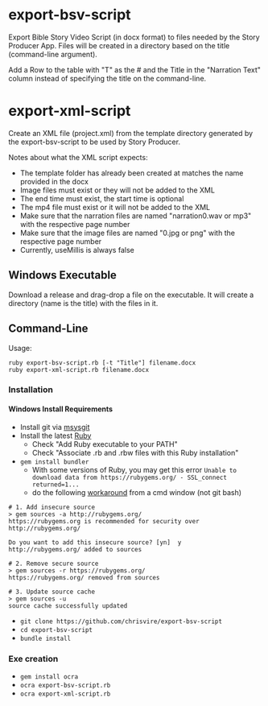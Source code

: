 # export-bsv-script

Export Bible Story Video Script (in docx format) to files needed by the Story Producer App.
Files will be created in a directory based on the title (command-line argument).

Add a Row to the table with "T" as the # and the Title in the "Narration Text" column instead of specifying the title on the command-line.

# export-xml-script

Create an XML file (project.xml) from the template directory generated by the export-bsv-script to be used by Story Producer.

Notes about what the XML script expects:
* The template folder has already been created at matches the name provided in the docx
* Image files must exist or they will not be added to the XML
* The end time must exist, the start time is optional
* The mp4 file must exist or it will not be added to the XML
* Make sure that the narration files are named "narration0.wav or mp3" with the respective page number
* Make sure that the image files are named "0.jpg or png" with the respective page number
* Currently, useMillis is always false

## Windows Executable
Download a release and drag-drop a file on the executable.  It will create a directory (name is the title) with the files in it.

## Command-Line
Usage:
```
ruby export-bsv-script.rb [-t "Title"] filename.docx
ruby export-xml-script.rb filename.docx
```

### Installation

#### Windows Install Requirements
* Install git via [msysgit](http://msysgit.github.io/)
* Install the latest [Ruby](http://rubyinstaller.org/downloads/)
  * Check "Add Ruby executable to your PATH"
  * Check "Associate .rb and .rbw files with this Ruby installation"
* `gem install bundler`
  * With some versions of Ruby, you may get this error `Unable to download data from https://rubygems.org/ - SSL_connect returned=1...` 
  * do the following [workaround](https://gist.github.com/eyecatchup/20a494dff3094059d71d) from a cmd window (not git bash)

```
# 1. Add insecure source
> gem sources -a http://rubygems.org/
https://rubygems.org is recommended for security over http://rubygems.org/

Do you want to add this insecure source? [yn]  y
http://rubygems.org/ added to sources

# 2. Remove secure source
> gem sources -r https://rubygems.org/
https://rubygems.org/ removed from sources

# 3. Update source cache
> gem sources -u
source cache successfully updated
```
* `git clone https://github.com/chrisvire/export-bsv-script`
* `cd export-bsv-script`
* `bundle install`

### Exe creation
* `gem install ocra`
* `ocra export-bsv-script.rb`
* `ocra export-xml-script.rb`

